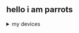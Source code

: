 ## hello i am parrots

<details>
<summary>my devices</summary>
<br>

phones

----------------------

samsung: 
  
samsung galaxy a22 (main) 

samsung galaxy note 9 

samsung galaxy s9 

samsung galaxy on5 (rooted w/ lineage) 

samsung galaxy s4 (rooted w/ lineage) 

samsung galaxy tab s2 9.7 (bad battery)

samsung galaxy s7

samsung galaxy s7 edge (bad battery)

samsung galaxy a12 (water damaged)

samsung galaxy a10e (water damaged)

samsung galaxy a14 (being worked on)

samsung note 4 (emmc brick because of snapdragon)

---

nabi:

nabi 2 (rooted)

---

htc:

htc dream / t-mobile g1

---

iphone: 

iphone se 2016 (jailbroken)

iphone 6 (jailbroken)

iphone 4s (jailbroken)

2x iphone 7 (forgot to get pin when i got them)

---

alcatel:

pixi 3 4.5 (most development)

---

lg:

lg stylo 4

lg aristo 5

---

cloud mobile:

stratus c7 (found w/ screen removed + back cover, still turns on)

---

raspberry pi foundation:

raspberry pi zero w

----------------------

not phones:

----------------------

pcs:

dell optiplex 7040

x570 taichi motherboard (unbuilt)

rog ally

---

consoles:

nintendo wii (homebrewed)

xbox one (original)

new 2ds xl (homebrewed)

----------------------

only devices that haven't been jailbroken are the ones that are impossible to, working on how to root the lg aristo 5 with mtkclient

<details/>
